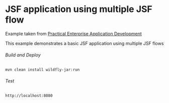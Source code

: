 JSF application using multiple JSF flow
=====================================
Example taken from [Practical Enterprise Application Development](http://www.itbuzzpress.com/ebooks/java-ee-7-development-on-wildfly.html)

This example demonstrates a basic JSF application using multiple JSF flows

###### Build and Deploy
```shell
mvn clean install wildfly-jar:run
```

###### Test
```shell
http://localhost:8080
```